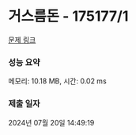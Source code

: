 # 거스름돈 - 175177/1 

[문제 링크](https://level.goorm.io/exam/175177/%EA%B1%B0%EC%8A%A4%EB%A6%84-%EB%8F%88/quiz/1) 

### 성능 요약

메모리: 10.18 MB, 시간: 0.02 ms

### 제출 일자

2024년 07월 20일 14:49:19

